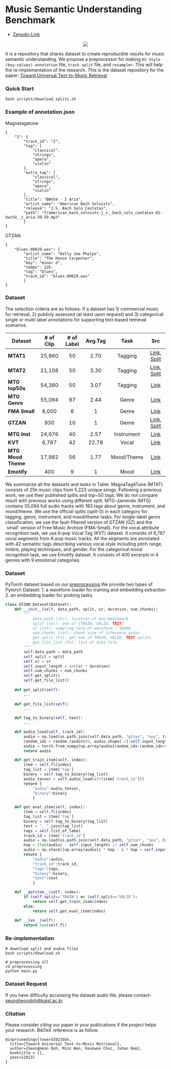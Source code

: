 # Music Semantic Understanding Benchmark

- [Zenodo-Link](https://zenodo.org/record/7338807)

<p align = "center">
    <img src = "https://i.imgur.com/7iYwr0i.png">
</p>

It is a repository that shares dataset to create reproducible results for music semantic understanding. We propose a preprocessor for making `KV Style (key-values) annotation` file, `track split` file, and `resampler`. This will help the re-implementation of the research. This is the dataset repository for the paper: [Toward Universal Text-to-Music Retrieval](https://arxiv.org/abs/2211.14558)


### Quick Start
```
bash scripts/download_splits.sh
```

### Example of annotation.json

Magnatagatune
```
{
    "2": {
        "track_id": "2",
        "tag": [
            "classical",
            "strings",
            "opera",
            "violin"
        ],
        "extra_tag": [
            "classical",
            "strings",
            "opera",
            "violin"
        ],
        "title": "BWV54 - I Aria",
        "artist_name": "American Bach Soloists",
        "release": "J.S. Bach Solo Cantatas",
        "path": "f/american_bach_soloists-j_s__bach_solo_cantatas-01-bwv54__i_aria-30-59.mp3"
        }
}
```

GTZAN
```
{
    "blues.00029.wav": {
        "artist_name": "Kelly Joe Phelps",
        "title": "The House Carpenter",
        "key": "minor d",
        "tempo": 126,
        "tag": "blues",
        "track_id": "blues.00029.wav"
        }
}
```


### Dataset
The selection criteria are as follows: if a dataset has 1) commercial music for retrieval, 2) publicly assessed (at least upon request) and 3) categorical single or multi-label annotations for supporting text-based retrieval scenarios. 

| **Dataset** | # of Clip | # of Label | Avg.Tag | Task | Src |
|---|:---:|:---:|:---:|:---:|:---:|
| **MTAT1** | 25,860 | 50 | 2.70 | Tagging | [Link](https://mirg.city.ac.uk/codeapps/the-magnatagatune-dataset), [Split](https://github.com/p-lambda/jukemir) |
| **MTAT2** | 21,108 | 50 | 3.30 | Tagging | [Link](https://mirg.city.ac.uk/codeapps/the-magnatagatune-dataset), [Split](https://github.com/minzwon/sota-music-tagging-models) |
| **MTG top50s** | 54,380 | 50 | 3.07 | Tagging | [Link](https://github.com/MTG/mtg-jamendo-dataset) |
| **MTG Genre** | 55,094 | 87 | 2.44 | Genre | [Link](https://github.com/MTG/mtg-jamendo-dataset) |
| **FMA Small** | 8,000 | 8 | 1 | Genre | [Link](https://github.com/mdeff/fma) |
| **GTZAN** | 930 | 10 | 1 | Genre | [Link](http://opihi.cs.uvic.ca/sound/genres.tar.gz), [Split](https://github.com/jongpillee/music_dataset_split/tree/master/GTZAN_split) |
| **MTG Inst** | 24,976 | 40 | 2.57 | Instrument | [Link](https://github.com/MTG/mtg-jamendo-dataset) |
| **KVT** | 6,787 | 42 | 22.78 | Vocal | [Link](https://khlukekim.github.io/kvtdataset/) |
| **MTG Mood Theme** | 17,982 | 56 | 1.77 | Mood/Theme | [Link](https://github.com/MTG/mtg-jamendo-dataset) |
| **Emotify** | 400 | 9 | 1 | Mood | [Link](http://www2.projects.science.uu.nl/memotion/emotifydata/) |

We summarize all the datasets and tasks in Table. MagnaTagATune (MTAT) consists of 25k music clips from 5,223 unique songs. Following a previous work, we use their published splits and top~50 tags. We do not compare result with previous works using different split. MTG-Jamendo (MTG) contains 55,094 full audio tracks with 183 tags about genre, instrument, and mood/theme. We use the official splits (split-0) in each category for tagging, genre, instrument, and mood/theme tasks. For single-label genre classification, we use the fault-filtered version of GTZAN (GZ) and the `small' version of Free Music Archive (FMA-Small). For the vocal attribute recognition task, we use K-pop Vocal Tag (KVT) dataset. It consists of 6,787 vocal segments from K-pop music tracks. All the segments are annotated with 42 semantic tags describing various vocal style including pitch range, timbre, playing techniques, and gender. For the categorical mood recognition task, we use Emotify dataset. It consists of 400 excerpts in 4 genres with 9 emotional categories.

### Dataset
PyTorch dataset based on our [preprocessing](https://zenodo.org/record/7338807).We provide two types of Pytorch Dataset: 
    1. a waveform loader for training and embedding extraction
    2. an embedding loader for probing tasks.


```python
class GTZAN_Dataset(Dataset):
    def __init__(self, data_path, split, sr, duration, num_chunks):
        """
            data_path (str): location of msu-benchmark
            split (str): one of {TRAIN, VALID, TEST}
            sr (int): sampling rate of waveform - 16000
            num_chunks (int): chunk size of inference audio
            get_split (Fn): get one of TRAIN, VALID, TEST splits
            get_file_list (Fn): list of data file
        """
        self.data_path = data_path
        self.split = split
        self.sr = sr
        self.input_length = int(sr * duration)
        self.num_chunks = num_chunks
        self.get_split()
        self.get_file_list()
    
    def get_split(self):
        ...
    
    def get_file_list(self):
        ...

    def tag_to_binary(self, text):
        ...

    def audio_load(self, track_id):
        audio = np.load(os.path.join(self.data_path, "gtzan", "npy", track_id.replace(".wav",".npy")), mmap_mode='r')
        random_idx = random.randint(0, audio.shape[-1]-self.input_length)
        audio = torch.from_numpy(np.array(audio[random_idx:random_idx+self.input_length]))
        return audio

    def get_train_item(self, index):
        item = self.fl[index]
        tag_list = item['tag']
        binary = self.tag_to_binary(tag_list)
        audio_tensor = self.audio_load(str(item['track_id']))
        return {
            "audio":audio_tensor, 
            "binary":binary            
            }

    def get_eval_item(self, index):
        item = self.fl[index]
        tag_list = item['tag']
        binary = self.tag_to_binary(tag_list)
        text = ", ".join(tag_list)
        tags = self.list_of_label
        track_id = item['track_id']
        audio = np.load(os.path.join(self.data_path, "gtzan", "npy", track_id.replace(".wav",".npy")), mmap_mode='r')
        hop = (len(audio) - self.input_length) // self.num_chunks
        audio = np.stack([np.array(audio[i * hop : i * hop + self.input_length]) for i in range(self.num_chunks)]).astype('float32')
        return {
            "audio":audio, 
            "track_id":track_id, 
            "tags":tags, 
            "binary":binary, 
            "text":text
            }

    def __getitem__(self, index):
        if (self.split=='TRAIN') or (self.split=='VALID'):
            return self.get_train_item(index)
        else:
            return self.get_eval_item(index)
            
    def __len__(self):
        return len(self.fl)
```

### Re-implementation
```
# download split and audio files
bash scripts/download.sh

# preprocessing all
cd preprocessing
python main.py
```

### Dataset Request
If you have difficulty accessing the dataset audio file, please contact- seungheondoh@kaist.ac.kr

### Citation
Please consider citing our paper in your publications if the project helps your research. BibTeX reference is as follow.
```
@inproceedings{toward2023doh,
  title={Toward Universal Text-to-Music Retrieval},
  author={SeungHeon Doh, Minz Won, Keunwoo Choi, Juhan Nam},
  booktitle = {},
  year={2023}
}
```
